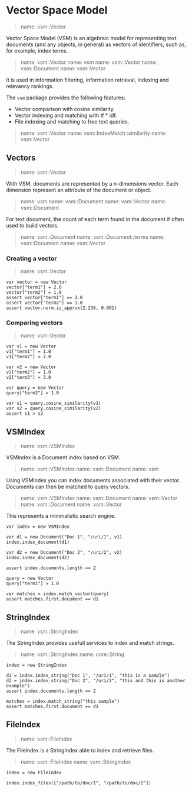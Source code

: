 # Vector Space Model

> name: vsm::Vector

Vector Space Model (VSM) is an algebraic model for representing text documents
(and any objects, in general) as vectors of identifiers, such as, for example,
index terms.

> name: vsm::Vector
> name: vsm
> name: vsm::Vector
> name: vsm::Document
> name: vsm::Vector

It is used in information filtering, information retrieval, indexing and
relevancy rankings.

The `vsm` package provides the following features:

* Vector comparison with cosine similarity.
* Vector indexing and matching with tf * idf.
* File indexing and matching to free text queries.

> name: vsm::Vector
> name: vsm::IndexMatch::similarity
> name: vsm::Vector

## Vectors

> name: vsm::Vector

With VSM, documents are represented by a n-dimensions vector.
Each dimension represent an attribute of the document or object.

> name: vsm
> name: vsm::Document
> name: vsm::Vector
> name: vsm::Document

For text document, the count of each term found in the document if often used to
build vectors.

> name: vsm::Document
> name: vsm::Document::terms
> name: vsm::Document
> name: vsm::Vector

### Creating a vector

> name: vsm::Vector

~~~
var vector = new Vector
vector["term1"] = 2.0
vector["term2"] = 1.0
assert vector["term1"] == 2.0
assert vector["term2"] == 1.0
assert vector.norm.is_approx(2.236, 0.001)
~~~

### Comparing vectors

> name: vsm::Vector

~~~
var v1 = new Vector
v1["term1"] = 1.0
v1["term2"] = 2.0

var v2 = new Vector
v2["term2"] = 1.0
v2["term3"] = 3.0

var query = new Vector
query["term2"] = 1.0

var s1 = query.cosine_similarity(v1)
var s2 = query.cosine_similarity(v2)
assert s1 > s2
~~~

## VSMIndex

> name: vsm::VSMIndex

VSMIndex is a Document index based on VSM.

> name: vsm::VSMIndex
> name: vsm::Document
> name: vsm

Using VSMIndex you can index documents associated with their vector.
Documents can then be matched to query vectors.

> name: vsm::VSMIndex
> name: vsm::Document
> name: vsm::Vector
> name: vsm::Document
> name: vsm::Vector

This represents a minimalistic search engine.

~~~
var index = new VSMIndex

var d1 = new Document("Doc 1", "/uri/1", v1)
index.index_document(d1)

var d2 = new Document("Doc 2", "/uri/2", v2)
index.index_document(d2)

assert index.documents.length == 2

query = new Vector
query["term1"] = 1.0

var matches = index.match_vector(query)
assert matches.first.document == d1
~~~

## StringIndex

> name: vsm::StringIndex

The StringIndex provides usefull services to index and match strings.

> name: vsm::StringIndex
> name: core::String

~~~
index = new StringIndex

d1 = index.index_string("Doc 1", "/uri/1", "this is a sample")
d2 = index.index_string("Doc 2", "/uri/2", "this and this is another example")
assert index.documents.length == 2

matches = index.match_string("this sample")
assert matches.first.document == d1
~~~

## FileIndex

> name: vsm::FileIndex

The FileIndex is a StringIndex able to index and retrieve files.

> name: vsm::FileIndex
> name: vsm::StringIndex

~~~nit
index = new FileIndex

index.index_files(["/path/to/doc/1", "/path/to/doc/2"])
~~~

